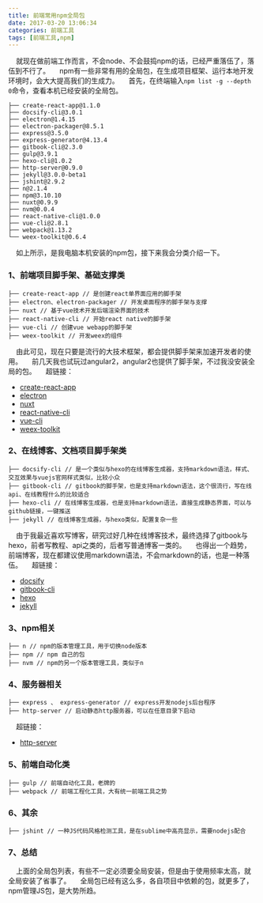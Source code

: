 ```yaml
---
title: 前端常用npm全局包
date: 2017-03-20 13:06:34
categories: 前端工具
tags: [前端工具,npm]
---
```


&nbsp;&nbsp;&nbsp;&nbsp;就现在做前端工作而言，不会node、不会鼓捣npm的话，已经严重落伍了，落伍到不行了。
&nbsp;&nbsp;&nbsp;&nbsp;npm有一些非常有用的全局包，在生成项目框架、运行本地开发环境时，会大大提高我们的生成力。
&nbsp;&nbsp;&nbsp;&nbsp;首先，在终端输入`npm list -g --depth 0`命令，查看本机已经安装的全局包。
<!--more-->

``` shell
├── create-react-app@1.1.0
├── docsify-cli@3.0.1
├── electron@1.4.15
├── electron-packager@8.5.1
├── express@3.5.0
├── express-generator@4.13.4
├── gitbook-cli@2.3.0
├── gulp@3.9.1
├── hexo-cli@1.0.2
├── http-server@0.9.0
├── jekyll@3.0.0-beta1
├── jshint@2.9.2
├── n@2.1.4
├── npm@3.10.10
├── nuxt@0.9.9
├── nvm@0.0.4
├── react-native-cli@1.0.0
├── vue-cli@2.8.1
├── webpack@1.13.2
└── weex-toolkit@0.6.4
```
&nbsp;&nbsp;&nbsp;&nbsp;如上所示，是我电脑本机安装的npm包，接下来我会分类介绍一下。

### 1、前端项目脚手架、基础支撑类

``` shell
├── create-react-app // 是创建react单界面应用的脚手架
├── electron、electron-packager // 开发桌面程序的脚手架与支撑
├── nuxt // 基于vue技术开发后端渲染界面的技术
├── react-native-cli // 开始react native的脚手架
├── vue-cli // 创建vue webapp的脚手架
├── weex-toolkit // 开发weex的组件
```

&nbsp;&nbsp;&nbsp;&nbsp;由此可见，现在只要是流行的大技术框架，都会提供脚手架来加速开发者的使用。
&nbsp;&nbsp;&nbsp;&nbsp;前几天我也试玩过angular2，angular2也提供了脚手架，不过我没安装全局的包。
&nbsp;&nbsp;&nbsp;&nbsp;超链接：
* [create-react-app](https://github.com/facebookincubator/create-react-app)
* [electron](https://electron.atom.io/)
* [nuxt](https://cn.nuxtjs.org/)
* [react-native-cli](https://www.npmjs.com/package/react-native-cli/)
* [vue-cli](https://github.com/vuejs/vue-cli)
* [weex-toolkit](https://weex.apache.org/cn/)

### 2、在线博客、文档项目脚手架类

``` shell
├── docsify-cli // 是一个类似与hexo的在线博客生成器，支持markdown语法，样式、交互效果与vuejs官网样式类似，比较小众
├── gitbook-cli // gitbook的脚手架，也是支持markdown语法，这个很流行，写在线api、在线教程什么的比较适合
├── hexo-cli // 在线博客生成器，也是支持markdown语法，直接生成静态界面，可以与github链接，一键推送
├── jekyll // 在线博客生成器，与hexo类似，配置复杂一些
```

&nbsp;&nbsp;&nbsp;&nbsp;由于我最近喜欢写博客，研究过好几种在线博客技术，最终选择了gitbook与hexo，前者写教程、api之类的，后者写普通博客一类的。
&nbsp;&nbsp;&nbsp;&nbsp;也得出一个趋势，前端博客，现在都建议使用markdown语法，不会markdown的话，也是一种落伍。
&nbsp;&nbsp;&nbsp;&nbsp;超链接：
* [docsify](https://docsify.js.org/#/)
* [gitbook-cli](https://www.npmjs.com/package/gitbook-cli)
* [hexo](https://hexo.io/)
* [jekyll](http://jekyll.com.cn/)

### 3、npm相关
``` shell
├── n // npm的版本管理工具，用于切换node版本
├── npm // npm 自己的包
├── nvm // npm的另一个版本管理工具，类似于n
```
### 4、服务器相关
``` shell
├── express 、 express-generator // express开发nodejs后台程序
├── http-server // 启动静态http服务器，可以在任意目录下启动
```
&nbsp;&nbsp;&nbsp;&nbsp;超链接：
* [http-server](https://www.npmjs.com/package/http-server)

### 5、前端自动化类
``` shell
├── gulp // 前端自动化工具，老牌的
├── webpack // 前端工程化工具，大有统一前端工具之势
```
### 6、其余
``` shell
├── jshint // 一种JS代码风格检测工具，是在sublime中高亮显示，需要nodejs配合
```

### 7、总结
&nbsp;&nbsp;&nbsp;&nbsp;上面的全局包列表，有些不一定必须要全局安装，但是由于使用频率太高，就全局安装了省事了。
&nbsp;&nbsp;&nbsp;&nbsp;全局包已经有这么多，各自项目中依赖的包，就更多了，npm管理JS包，是大势所趋。

